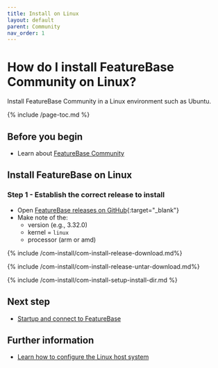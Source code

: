```yaml
---
title: Install on Linux
layout: default
parent: Community
nav_order: 1
---
```


# How do I install FeatureBase Community on Linux?

Install FeatureBase Community in a Linux environment such as Ubuntu.

{% include /page-toc.md %}

## Before you begin

* Learn about [FeatureBase Community](/docs/community/com-home)

## Install FeatureBase on Linux

### Step 1 - Establish the correct release to install

* Open [FeatureBase releases on GitHub](https://github.com/FeatureBaseDB/FeatureBase/releases){:target="_blank"}
* Make note of the:
  * version (e.g., 3.32.0)
  * kernel = `linux`
  * processor (arm or amd)

{% include /com-install/com-install-release-download.md%}

{% include /com-install/com-install-release-untar-download.md%}

{% include /com-install/com-install-setup-install-dir.md %}

## Next step

* [Startup and connect to FeatureBase](/docs/community/com-startup-connect)

## Further information

* [Learn how to configure the Linux host system](/docs/community/old-setup/old-hostsystem)
